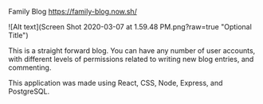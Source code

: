 Family Blog
https://family-blog.now.sh/

![Alt text](Screen Shot 2020-03-07 at 1.59.48 PM.png?raw=true "Optional Title")

This is a straight forward blog. You can have any number of user accounts, with different levels of permissions related to writing new blog entries, and commenting.

This application was made using React, CSS, Node, Express, and PostgreSQL.

